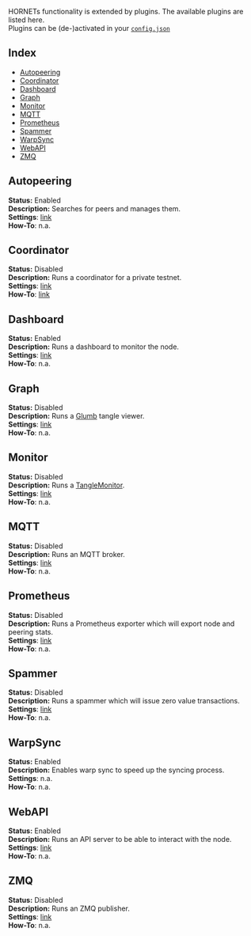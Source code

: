 HORNETs functionality is extended by plugins. The available plugins are listed here.  
Plugins can be (de-)activated in your [`config.json`](./Configuration#node)

## Index

- [Autopeering](#Autopeering)
- [Coordinator](#Coordinator)
- [Dashboard](#Dashboard)
- [Graph](#Graph)
- [Monitor](#Monitor)
- [MQTT](#MQTT)
- [Prometheus](#Prometheus)
- [Spammer](#Spammer)
- [WarpSync](#WarpSync)
- [WebAPI](#WebAPI)
- [ZMQ](#ZMQ)

## Autopeering

**Status:** Enabled  
**Description:** Searches for peers and manages them.  
**Settings**: [link](./Configuration#network)  
**How-To**: n.a.

## Coordinator

**Status:** Disabled  
**Description:** Runs a coordinator for a private testnet.  
**Settings**: [link](./Configuration#coordinator)  
**How-To**: [link](./Tutorials%3A-Private-Tangle)

## Dashboard

**Status:** Enabled  
**Description:** Runs a dashboard to monitor the node.  
**Settings**: [link](./Configuration#Dashboard)  
**How-To**: n.a.

## Graph

**Status:** Disabled  
**Description:** Runs a [Glumb](https://github.com/glumb/IOTAtangle) tangle viewer.  
**Settings**: [link](./Configuration#Graph)  
**How-To**: n.a.

## Monitor

**Status:** Disabled  
**Description:** Runs a [TangleMonitor](https://github.com/unioproject/tanglemonitor).  
**Settings**: [link](./Configuration#Monitor)  
**How-To**: n.a.

## MQTT

**Status:** Disabled  
**Description:** Runs an MQTT broker.  
**Settings**: [link](./Configuration#MQTT)  
**How-To**: n.a.

## Prometheus

**Status:** Disabled  
**Description:** Runs a Prometheus exporter which will export node and peering stats.  
**Settings**: [link](./Configuration#Prometheus)  
**How-To**: n.a.

## Spammer

**Status:** Disabled  
**Description:** Runs a spammer which will issue zero value transactions.  
**Settings**: [link](./Configuration#Spammer)  
**How-To**: n.a.

## WarpSync

**Status:** Enabled  
**Description:** Enables warp sync to speed up the syncing process.  
**Settings**: n.a.  
**How-To**: n.a.

## WebAPI

**Status:** Enabled  
**Description:** Runs an API server to be able to interact with the node.  
**Settings**: [link](Configuration#httpAPI)  
**How-To**: n.a.

## ZMQ

**Status:** Disabled  
**Description:** Runs an ZMQ publisher.  
**Settings**: [link](Configuration#httpAPI)  
**How-To**: n.a.
